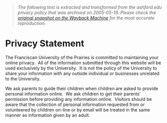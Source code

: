 > *The following text is extracted and transformed from the ashford.edu privacy policy that was archived on 2005-05-19. Please check the [original snapshot on the Wayback Machine](https://web.archive.org/web/20050519075405id_/http%3A//www.ashford.edu/index.cfm%3Fpageid%3D59) for the most accurate reproduction.*

# Privacy Statement

The Franciscan University of the Prairies is committed to maintaining your online privacy.  All of the information submitted through this website will be used exclusively by the University.  It is not the policy of the University to share your information with any outside individual or businesses unrelated to the University. 

We ask parents to guide their children when children are asked to provide personal information online.  We ask children to get their parents’ permission before providing any information online.  Visitors should be aware that the collection of personal information requested from or volunteered by children on-line or by email will be treated in the same manner as information given by an adult.

